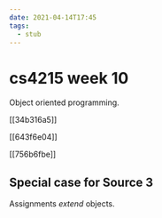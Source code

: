 ```yaml
---
date: 2021-04-14T17:45
tags: 
  - stub
---
```


# cs4215 week 10

Object oriented programming.

[[34b316a5]]

[[643f6e04]]

[[756b6fbe]]

## Special case for Source 3

Assignments *extend* objects.
